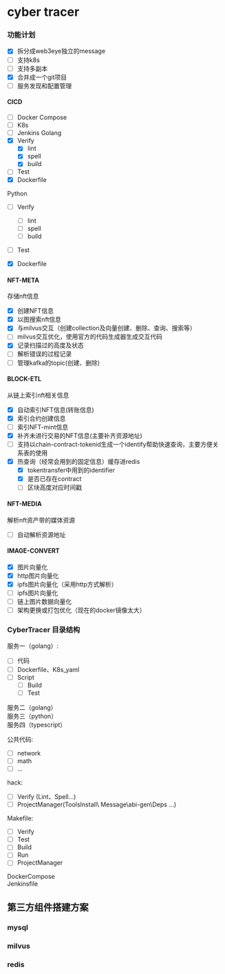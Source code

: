 # cyber tracer

### 功能计划
- [x] 拆分成web3eye独立的message
- [ ] 支持k8s
- [ ] 支持多副本
- [x] 合并成一个git项目
- [ ] 服务发现和配置管理
  
#### CICD
- [ ] Docker Compose
- [ ] K8s
- [ ] Jenkins
Golang
- [x] Verify
    - [x] lint
    - [x] spell
    - [x] build
- [ ] Test
- [x] Dockerfile

Python
- [ ] Verify
    - [ ] lint
    - [ ] spell
    - [ ] build
- [ ] Test
- [x] Dockerfile


#### NFT-META
存储nft信息
- [x] 创建NFT信息
- [x] 以图搜索nft信息
- [x] 与milvus交互（创建collection及向量创建、删除、查询、搜索等）
- [ ] milvus交互优化，使用官方的代码生成器生成交互代码
- [x] 记录扫描过的高度及状态
- [ ] 解析错误的过程记录
- [ ] 管理kafka的topic(创建、删除)

#### BLOCK-ETL
从链上索引nft相关信息
- [x] 自动索引NFT信息(转账信息)
- [x] 索引合约创建信息
- [ ] 索引NFT-mint信息
- [x] 补齐未进行交易的NFT信息(主要补齐资源地址)
- [ ] 支持以chain-contract-tokenid生成一个identify帮助快速查询，主要方便关系表的使用
- [x] 热查询（经常会用到的固定信息）缓存进redis
    - [x] tokentransfer中用到的identifier
    - [x] 是否已存在contract
    - [ ] 区块高度对应时间戳

#### NFT-MEDIA
解析nft资产带的媒体资源
- [ ] 自动解析资源地址

#### IMAGE-CONVERT
- [x] 图片向量化
- [x] http图片向量化
- [x] ipfs图片向量化（采用http方式解析）
- [ ] ipfs图片向量化
- [ ] 链上图片数据向量化
- [ ] 架构更换或打包优化（现在的docker镜像太大）

### CyberTracer 目录结构
服务一（golang）:
- [ ] 代码
- [ ] Dockerfile、K8s_yaml
- [ ] Script
  - [ ] Build
  - [ ] Test
  
服务二（golang）  
服务三（python）  
服务四（typescript）  

公共代码: 
- [ ] network
- [ ] math
- [ ] ...

hack:
- [ ] Verify (Lint、Spell...)
- [ ] ProjectManager(ToolsInstall\ Message\abi-gen\Deps ...)

Makefile:  
- [ ] Verify
- [ ] Test
- [ ] Build
- [ ] Run
- [ ] ProjectManager

DockerCompose    
Jenkinsfile  

## 第三方组件搭建方案
### mysql
### milvus
### redis